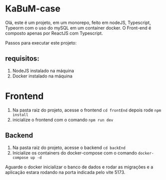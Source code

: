 # KaBuM-case

Olá, este é um projeto, em um monorepo, feito em nodeJS, Typescript, Typeorm com o uso do mySQL em um container docker. O Front-end é composto apenas por ReactJS com Typescript.

Passos para executar este projeto:

## requisitos: 
1. NodeJS instalado na máquina
2. Docker instalado na máquina

# Frontend

1. Na pasta raiz do projeto, acesse o frontend `cd frontEnd` depois rode `npm install`
2. inicialize o frontend com o comando `npm run dev`

## Backend

1. Na pasta raiz do projeto, acesse o backend `cd backEnd`
2. Inicialize os containers do docker-compose com o comando `docker-compose up -d`

Aguarde o docker inicializar o banco de dados e rodar as migrações e a aplicação estara rodando na porta indicada pelo vite 5173.
